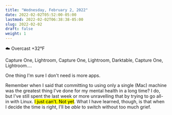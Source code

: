 ```yaml
---
title: "Wednesday, February 2, 2022"
date: 2022-02-02T05:52:00-05:00
lastmod: 2022-02-02T06:38:38-05:00
slug: 2022-02-02
draft: false
weight: 1
---
```


☁️   Overcast +32°F

Capture One, Lightroom, Capture One, Lightroom, Darktable, Capture One, Lightroom....

One thing I'm sure I don't need is more apps.

Remember when I said that committing to using only a single (Mac) machine was the greatest thing I've done for my mental health in a long time? I do, but I've still spent the last week or more unravelling that by trying to go all-in with Linux. <mark>I just can't. Not yet</mark>. What I have learned, though, is that when I decide the time is right, I'll be _able_ to switch without too much grief.

[//]: # "Exported with love from a post written in Org mode"
[//]: # "- https://github.com/kaushalmodi/ox-hugo"
